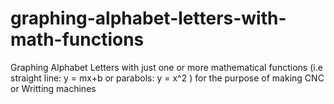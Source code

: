 # graphing-alphabet-letters-with-math-functions
Graphing Alphabet Letters with just one or more mathematical functions (i.e straight line: y = mx+b or parabols: y = x^2 ) for the purpose of making CNC or Writting machines
